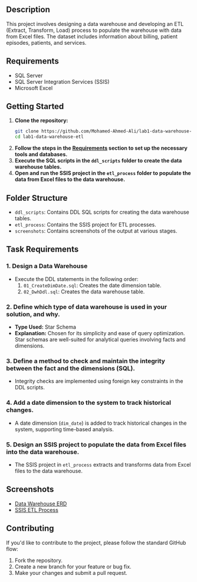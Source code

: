 
## Description
This project involves designing a data warehouse and developing an ETL (Extract, Transform, Load) process to populate the warehouse with data from Excel files. The dataset includes information about billing, patient episodes, patients, and services.

## Requirements
- SQL Server
- SQL Server Integration Services (SSIS)
- Microsoft Excel

## Getting Started
1. **Clone the repository:**
    ```bash
    git clone https://github.com/Mohamed-Ahmed-Ali/lab1-data-warehouse-etl.git
    cd lab1-data-warehouse-etl
    ```
2. **Follow the steps in the [Requirements](#requirements) section to set up the necessary tools and databases.**
3. **Execute the SQL scripts in the `ddl_scripts` folder to create the data warehouse tables.**
4. **Open and run the SSIS project in the `etl_process` folder to populate the data from Excel files to the data warehouse.**

## Folder Structure
- `ddl_scripts`: Contains DDL SQL scripts for creating the data warehouse tables.
- `etl_process`: Contains the SSIS project for ETL processes.
- `screenshots`: Contains screenshots of the output at various stages.

## Task Requirements
### 1. Design a Data Warehouse
   - Execute the DDL statements in the following order:
      1. `01_CreateDimDate.sql`: Creates the date dimension table.
      2. `02_DwhDdl.sql`: Creates the data warehouse table.

### 2. Define which type of data warehouse is used in your solution, and why.
   - **Type Used:** Star Schema
   - **Explanation:** Chosen for its simplicity and ease of query optimization. Star schemas are well-suited for analytical queries involving facts and dimensions.

### 3. Define a method to check and maintain the integrity between the fact and the dimensions (SQL).
   - Integrity checks are implemented using foreign key constraints in the DDL scripts.

### 4. Add a date dimension to the system to track historical changes.
   - A date dimension (`dim_date`) is added to track historical changes in the system, supporting time-based analysis.

### 5. Design an SSIS project to populate the data from Excel files into the data warehouse.
   - The SSIS project in `etl_process` extracts and transforms data from Excel files to the data warehouse.

## Screenshots
- [Data Warehouse ERD](./screenshots/dwh_erd.png)
- [SSIS ETL Process](./screenshots/ssis_etl_process.png)

## Contributing
If you'd like to contribute to the project, please follow the standard GitHub flow:
1. Fork the repository.
2. Create a new branch for your feature or bug fix.
3. Make your changes and submit a pull request.
